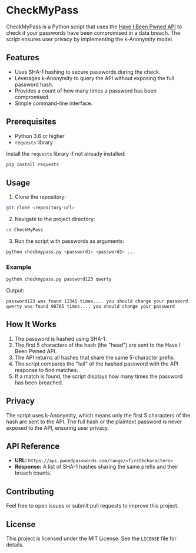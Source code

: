 # CheckMyPass

CheckMyPass is a Python script that uses the [Have I Been Pwned API](https://haveibeenpwned.com/API/v3) to check if your passwords have been compromised in a data breach. The script ensures user privacy by implementing the k-Anonymity model.

## Features
- Uses SHA-1 hashing to secure passwords during the check.
- Leverages k-Anonymity to query the API without exposing the full password hash.
- Provides a count of how many times a password has been compromised.
- Simple command-line interface.

## Prerequisites
- Python 3.6 or higher
- `requests` library

Install the `requests` library if not already installed:
```bash
pip install requests
```

## Usage

1. Clone the repository:
```bash
git clone <repository-url>
```

2. Navigate to the project directory:
```bash
cd CheckMyPass
```

3. Run the script with passwords as arguments:
```bash
python checkmypass.py <password1> <password2> ...
```

### Example
```bash
python checkmypass.py password123 qwerty
```
Output:
```
password123 was found 12345 times.... you should change your password
qwerty was found 98765 times.... you should change your password
```

## How It Works
1. The password is hashed using SHA-1.
2. The first 5 characters of the hash (the "head") are sent to the Have I Been Pwned API.
3. The API returns all hashes that share the same 5-character prefix.
4. The script compares the "tail" of the hashed password with the API response to find matches.
5. If a match is found, the script displays how many times the password has been breached.

## Privacy
The script uses k-Anonymity, which means only the first 5 characters of the hash are sent to the API. The full hash or the plaintext password is never exposed to the API, ensuring user privacy.

## API Reference
- **URL:** `https://api.pwnedpasswords.com/range/<first5characters>`
- **Response:** A list of SHA-1 hashes sharing the same prefix and their breach counts.

## Contributing
Feel free to open issues or submit pull requests to improve this project.

## License
This project is licensed under the MIT License. See the `LICENSE` file for details.
